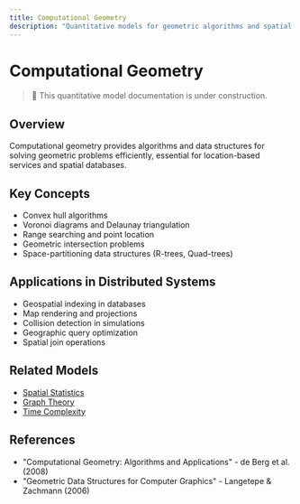 ```yaml
---
title: Computational Geometry
description: "Quantitative models for geometric algorithms and spatial computing"
---
```


# Computational Geometry

> 🚧 This quantitative model documentation is under construction.

## Overview
Computational geometry provides algorithms and data structures for solving geometric problems efficiently, essential for location-based services and spatial databases.

## Key Concepts
- Convex hull algorithms
- Voronoi diagrams and Delaunay triangulation
- Range searching and point location
- Geometric intersection problems
- Space-partitioning data structures (R-trees, Quad-trees)

## Applications in Distributed Systems
- Geospatial indexing in databases
- Map rendering and projections
- Collision detection in simulations
- Geographic query optimization
- Spatial join operations

## Related Models
- [Spatial Statistics](spatial-stats.md)
- [Graph Theory](graph-theory.md)
- [Time Complexity](time-complexity.md)

## References
- "Computational Geometry: Algorithms and Applications" - de Berg et al. (2008)
- "Geometric Data Structures for Computer Graphics" - Langetepe & Zachmann (2006)